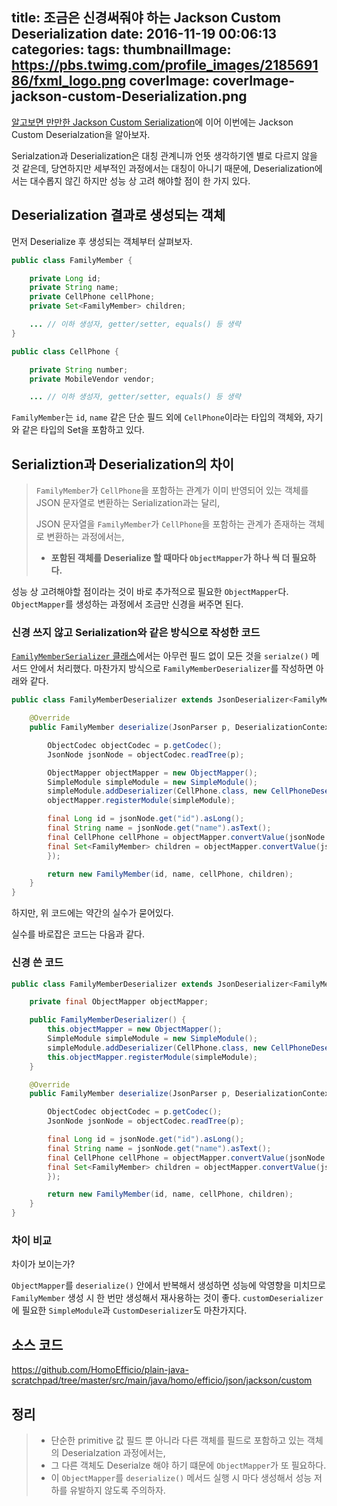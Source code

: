 title: 조금은 신경써줘야 하는 Jackson Custom Deserialization
date: 2016-11-19 00:06:13
categories:
tags:
thumbnailImage: https://pbs.twimg.com/profile_images/218569186/fxml_logo.png
coverImage: coverImage-jackson-custom-Deserialization.png
---
[알고보면 만만한 Jackson Custom Serialization](http://homoefficio.github.io/2016/11/18/%EC%95%8C%EA%B3%A0%EB%B3%B4%EB%A9%B4-%EB%A7%8C%EB%A7%8C%ED%95%9C-Jackson-Custom-Serialization/)에 이어 이번에는 Jackson Custom Deserialzation을 알아보자.

Serialzation과 Deserialization은 대칭 관계니까 언뜻 생각하기엔 별로 다르지 않을 것 같은데, 당연하지만 세부적인 과정에서는 대칭이 아니기 때문에, Deserialization에서는 대수롭지 않긴 하지만 성능 상 고려 해야할 점이 한 가지 있다.

## Deserialization 결과로 생성되는 객체

먼저 Deserialize 후 생성되는 객체부터 살펴보자.

```java
public class FamilyMember {

    private Long id;
    private String name;
    private CellPhone cellPhone;
    private Set<FamilyMember> children;

    ... // 이하 생성자, getter/setter, equals() 등 생략
}

public class CellPhone {

    private String number;
    private MobileVendor vendor;

    ... // 이하 생성자, getter/setter, equals() 등 생략
```

`FamilyMember`는 `id`, `name` 같은 단순 필드 외에 `CellPhone`이라는 타입의 객체와, 자기와 같은 타입의 Set을 포함하고 있다.

## Serializtion과 Deserialization의 차이

>`FamilyMember`가 `CellPhone`을 포함하는 관계가 이미 반영되어 있는 객체를 JSON 문자열로 변환하는 Serialization과는 달리, 
>
>JSON 문자열을 `FamilyMember`가 `CellPhone`을 포함하는 관계가 존재하는 객체로 변환하는 과정에서는, 
>- **포함된 객체를 Deserialize 할 때마다 `ObjectMapper`가 하나 씩 더 필요하다.** 

성능 상 고려해야할 점이라는 것이 바로 추가적으로 필요한 `ObjectMapper`다. `ObjectMapper`를 생성하는 과정에서 조금만 신경을 써주면 된다.

### 신경 쓰지 않고 Serialization와 같은 방식으로 작성한 코드

[`FamilyMemberSerializer` 클래스](https://gist.github.com/HomoEfficio/e3cee0071f0ce84ed6d7791d0410d8d5#file-1-familymemberserializer-java)에서는 아무런 필드 없이 모든 것을 `serialze()` 메서드 안에서 처리했다. 마찬가지 방식으로 `FamilyMemberDeserializer`를 작성하면 아래와 같다. 

```java
public class FamilyMemberDeserializer extends JsonDeserializer<FamilyMember> {

    @Override
    public FamilyMember deserialize(JsonParser p, DeserializationContext ctxt) throws IOException, JsonProcessingException {

        ObjectCodec objectCodec = p.getCodec();
        JsonNode jsonNode = objectCodec.readTree(p);

        ObjectMapper objectMapper = new ObjectMapper();
        SimpleModule simpleModule = new SimpleModule();
        simpleModule.addDeserializer(CellPhone.class, new CellPhoneDeserializer());
        objectMapper.registerModule(simpleModule);

        final Long id = jsonNode.get("id").asLong();
        final String name = jsonNode.get("name").asText();
        final CellPhone cellPhone = objectMapper.convertValue(jsonNode.get("cellPhone"), CellPhone.class);
        final Set<FamilyMember> children = objectMapper.convertValue(jsonNode.get("children"), new TypeReference<LinkedHashSet<FamilyMember>>() {
        });

        return new FamilyMember(id, name, cellPhone, children);
    }
}
```

하지만, 위 코드에는 약간의 실수가 묻어있다.

실수를 바로잡은 코드는 다음과 같다.

### 신경 쓴 코드

```java
public class FamilyMemberDeserializer extends JsonDeserializer<FamilyMember> {

    private final ObjectMapper objectMapper;

    public FamilyMemberDeserializer() {
        this.objectMapper = new ObjectMapper();
        SimpleModule simpleModule = new SimpleModule();
        simpleModule.addDeserializer(CellPhone.class, new CellPhoneDeserializer());
        this.objectMapper.registerModule(simpleModule);
    }

    @Override
    public FamilyMember deserialize(JsonParser p, DeserializationContext ctxt) throws IOException, JsonProcessingException {

        ObjectCodec objectCodec = p.getCodec();
        JsonNode jsonNode = objectCodec.readTree(p);

        final Long id = jsonNode.get("id").asLong();
        final String name = jsonNode.get("name").asText();
        final CellPhone cellPhone = objectMapper.convertValue(jsonNode.get("cellPhone"), CellPhone.class);
        final Set<FamilyMember> children = objectMapper.convertValue(jsonNode.get("children"), new TypeReference<LinkedHashSet<FamilyMember>>() {
        });

        return new FamilyMember(id, name, cellPhone, children);
    }
}
```

### 차이 비교

차이가 보이는가? 

`ObjectMapper`를 `deserialize()` 안에서 반복해서 생성하면 성능에 악영향을 미치므로 `FamilyMember` 생성 시 한 번만 생성해서 재사용하는 것이 좋다. `customDeserializer`에 필요한 `SimpleModule`과 `CustomDeserializer`도 마찬가지다.

## 소스 코드

https://github.com/HomoEfficio/plain-java-scratchpad/tree/master/src/main/java/homo/efficio/json/jackson/custom

## 정리

>- 단순한 primitive 값 필드 뿐 아니라 다른 객체를 필드로 포함하고 있는 객체의 Deserialzation 과정에서는,
>- 그 다른 객체도 Deserialze 해야 하기 떄문에 `ObjectMapper`가 또 필요하다.
>- 이 `ObjectMapper`를 `deserialize()` 메서드 실행 시 마다 생성해서 성능 저하를 유발하지 않도록 주의하자.


